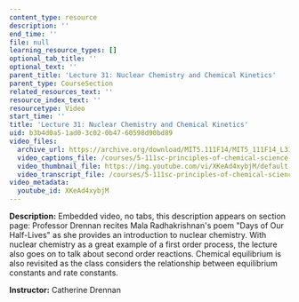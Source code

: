 ```yaml
---
content_type: resource
description: ''
end_time: ''
file: null
learning_resource_types: []
optional_tab_title: ''
optional_text: ''
parent_title: 'Lecture 31: Nuclear Chemistry and Chemical Kinetics'
parent_type: CourseSection
related_resources_text: ''
resource_index_text: ''
resourcetype: Video
start_time: ''
title: 'Lecture 31: Nuclear Chemistry and Chemical Kinetics'
uid: b3b4d0a5-1ad0-3c02-0b47-60598d90bd89
video_files:
  archive_url: https://archive.org/download/MIT5.111F14/MIT5_111F14_L31_300k.mp4
  video_captions_file: /courses/5-111sc-principles-of-chemical-science-fall-2014/760bbe98c1ad51d18eeb734c175f0448_XKeAd4xybjM.vtt
  video_thumbnail_file: https://img.youtube.com/vi/XKeAd4xybjM/default.jpg
  video_transcript_file: /courses/5-111sc-principles-of-chemical-science-fall-2014/4197b40c04945d6fed2b8868c38ad25a_XKeAd4xybjM.pdf
video_metadata:
  youtube_id: XKeAd4xybjM
---
```


**Description:** Embedded video, no tabs, this description appears on section page: Professor Drennan recites Mala Radhakrishnan's poem "Days of Our Half-Lives" as she provides an introduction to nuclear chemistry. With nuclear chemistry as a great example of a first order process, the lecture also goes on to talk about second order reactions. Chemical equilibrium is also revisited as the class considers the relationship between equilibrium constants and rate constants.

**Instructor:** Catherine Drennan